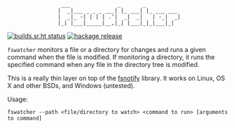                      ___               _       _
                    |  _|___ _ _ _ ___| |_ ___| |_ ___ ___
                    |  _|_ -| | | | .'|  _|  _|   | -_|  _|
                    |_| |___|_____|__,|_| |___|_|_|___|_|

[![builds.sr.ht status](https://builds.sr.ht/~ehamberg/fswatcher/commits/main/debian-cabal.yml.svg)](https://builds.sr.ht/~ehamberg/fswatcher/commits/main/debian-cabal.yml?)
[![hackage release](https://img.shields.io/hackage/v/fswatcher.svg?label=hackage)](http://hackage.haskell.org/package/fswatcher)

`fswatcher` monitors a file or a directory for changes and runs a given command
when the file is modified. If monitoring a directory, it runs the specified
command when any file in the directory tree is modified.

This is a really thin layer on top of the
[fsnotify](http://hackage.haskell.org/package/fsnotify) library. It works on
Linux, OS X and other BSDs, and Windows (untested).

Usage:

    fswatcher --path <file/directory to watch> <command to run> [arguments to command]
